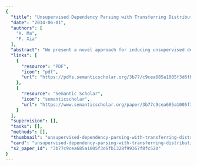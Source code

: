 ```yaml
---
{
  "title": "Unsupervised Dependency Parsing with Transferring Distribution via Parallel Guidance and Entropy Regularization",
  "date": "2014-06-01",
  "authors": [
    "X. Ma",
    "F. Xia"
  ],
  "abstract": "We present a novel approach for inducing unsupervised dependency parsers for languages that have no labeled training data, but have translated text in a resourcerich language. We train probabilistic parsing models for resource-poor languages by transferring cross-lingual knowledge from resource-rich language with entropy regularization. Our method can be used as a purely monolingual dependency parser, requiring no human translations for the test data, thus making it applicable to a wide range of resource-poor languages. We perform experiments on three Data sets — Version 1.0 and version 2.0 of Google Universal Dependency Treebanks and Treebanks from CoNLL shared-tasks, across ten languages. We obtain stateof-the art performance of all the three data sets when compared with previously studied unsupervised and projected parsing systems.",
  "links": [
    {
      "resource": "PDF",
      "icon": "pdf",
      "url": "https://pdfs.semanticscholar.org/3b77/c9cea685a1005f3d6fb1328f99367f8fc520.pdf"
    },
    {
      "resource": "Semantic Scholar",
      "icon": "semanticscholar",
      "url": "https://www.semanticscholar.org/paper/3b77c9cea685a1005f3d6fb1328f99367f8fc520"
    }
  ],
  "supervision": [],
  "tasks": [],
  "methods": [],
  "thumbnail": "unsupervised-dependency-parsing-with-transferring-distribution-via-parallel-guidance-and-entropy-regularization-thumb.jpg",
  "card": "unsupervised-dependency-parsing-with-transferring-distribution-via-parallel-guidance-and-entropy-regularization-card.jpg",
  "s2_paper_id": "3b77c9cea685a1005f3d6fb1328f99367f8fc520"
}
---
```


